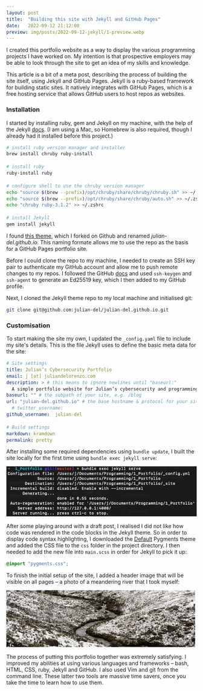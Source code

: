 ```yaml
---
layout: post
title:  "Building this site with Jekyll and GitHub Pages"
date:   2022-09-12 21:12:00
preview: img/posts/2022-09-12-jekyll/1-preview.webp
---
```

I created this portfolio website as a way to display the various programming projects I have worked on. My intention is that prospective employers may be able to look through the site to get an idea of my skills and knowledge.

This article is a bit of a meta post, describing the process of building the site itself, using Jekyll and GitHub Pages. Jekyll is a ruby-based framework for building static sites. It natively integrates with GitHub Pages, which is a free hosting service that allows GitHub users to host repos as websites.

### Installation
I started by installing ruby, gem and Jekyll on my machine, with the help of the Jekyll [docs](https://jekyllrb.com/docs/installation/macos/). (I am using a Mac, so Homebrew is also required, though I already had it installed before this project.)
```bash
# install ruby version manager and installer
brew install chruby ruby-install

# install ruby
ruby-install ruby

# configure shell to use the chruby version manager
echo "source $(brew --prefix)/opt/chruby/share/chruby/chruby.sh" >> ~/.zshrc
echo "source $(brew --prefix)/opt/chruby/share/chruby/auto.sh" >> ~/.zshrc
echo "chruby ruby-3.1.2" >> ~/.zshrc 

# install Jekyll
gem install jekyll
```
I found [this theme](https://github.com/midzer/urban-theme), which I forked on Github and renamed *julian-del.github.io*. This naming formate allows me to use the repo as the basis for a GitHub Pages portfolio site.

Before I could clone the repo to my machine, I needed to create an SSH key pair to authenticate my GitHub account and allow me to push remote changes to my repos. I followed the GitHub [docs](https://docs.github.com/en/authentication/connecting-to-github-with-ssh/generating-a-new-ssh-key-and-adding-it-to-the-ssh-agent) and used `ssh-keygen` and `ssh-agent` to generate an Ed25519 key, which I then added to my GitHub profile.

Next, I cloned the Jekyll theme repo to my local machine and initialised git: 
```bash
git clone git@github.com:julian-del/julian-del.github.io.git
```
### Customisation
To start making the site my own, I updated the `_config.yaml` file to include my site's details. This is the file Jekyll uses to define the basic meta data for the site:
``` yml
# Site settings
title: Julian’s Cybersecurity Portfolio
email: j [at] juliandelorenzo.com
description: > # this means to ignore newlines until "baseurl:"
  A simple portfolio website for Julian’s cybersecurity and programming projects.
baseurl: "" # the subpath of your site, e.g. /blog
url: "julian-del.github.io" # the base hostname & protocol for your site
  # twitter_username: 
github_username:  julian-del

# Build settings
markdown: kramdown
permalink: pretty
```
After installing some required dependencies using `bundle update`, I built the site locally for the first time using `bundle exec jekyll serve`: 

![CLI image](/img/posts/2022-09-12-jekyll/2-bundle.png)

After some playing around with a draft post, I realised I did not like how code was rendered in the code blocks in the Jekyll theme. So in order to display code syntax highlighting, I downloaded the [Default](https://jwarby.github.io/jekyll-pygments-themes/languages/ruby.html) Pygments theme and added the CSS file to the `css` folder in the project directory. I then needed to add the new file into `main.scss` in order for Jekyll to pick it up:
```css
@import "pygments.css";
```
To finish the initial setup of the site, I added a header image that will be visible on all pages – a photo of a meandering river that I took myself:

![header](/img/header.webp)

The process of putting this portfolio together was extremely satisfying. I improved my abilities at using various languages and frameworks – bash, HTML, CSS, ruby, Jekyll and GitHub. I also used Vim and git from the command line. These latter two tools are massive time savers, once you take the time to learn how to use them.